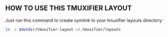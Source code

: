 ## HOW TO USE THIS TMUXIFIER LAYOUT

Just run this command to create symlink to your tmuxifier layouts directory:
```bash
ln -s $dotdir/tmuxifier-layout ~/.tmuxifier/layouts
```
